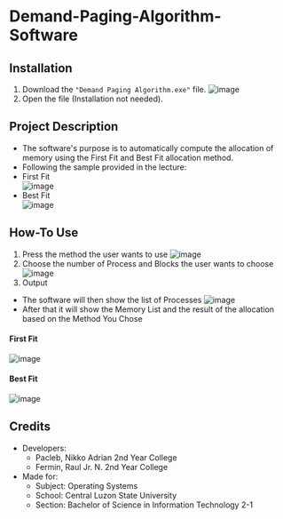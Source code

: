 # Demand-Paging-Algorithm-Software
## Installation
1. Download the `"Demand Paging Algorithm.exe"` file.
    ![image](https://user-images.githubusercontent.com/93676412/140173452-715b8259-0e15-489f-bbbd-cd031156fee6.png)
2. Open the file (Installation not needed).

## Project Description
* The software's purpose is to automatically compute the allocation of memory using the First Fit and Best Fit allocation method.
* Following the sample provided in the lecture:
* First Fit<br/>
![image](https://user-images.githubusercontent.com/93676412/140177507-1604c1cb-7392-4670-b160-92fbaf94deaf.png)
* Best Fit<br/>
![image](https://user-images.githubusercontent.com/93676412/140177621-751a5668-56a3-4843-9049-7ac4a4e210a1.png)

## How-To Use
1. Press the method the user wants to use
![image](https://user-images.githubusercontent.com/93676412/140177873-3d39e88b-9658-43be-8e95-85e56296f56b.png)
2. Choose the number of Process and Blocks the user wants to choose
![image](https://user-images.githubusercontent.com/93676412/140179096-14667c80-6900-4050-86e5-63b8327eced5.png)
3. Output
* The software will then show the list of Processes
![image](https://user-images.githubusercontent.com/93676412/140179128-676d2fa3-f65c-4266-86e2-0569951acdd7.png)
* After that it will show the Memory List and the result of the allocation based on the Method You Chose
#### First Fit
![image](https://user-images.githubusercontent.com/93676412/140179176-952f67cb-f318-4fdb-8542-0e2907250ad6.png)
#### Best Fit
![image](https://user-images.githubusercontent.com/93676412/140179211-e534189f-1b55-4ce6-91bd-3b96ffee1006.png)

## Credits
* Developers:<br/>
  - Pacleb, Nikko Adrian    2nd Year College<br/>
  - Fermin, Raul Jr. N.     2nd Year College<br/>
* Made for:<br/>
  - Subject: Operating Systems<br/>
  - School: Central Luzon State University<br/>
  - Section: Bachelor of Science in Information Technology 2-1<br/>
